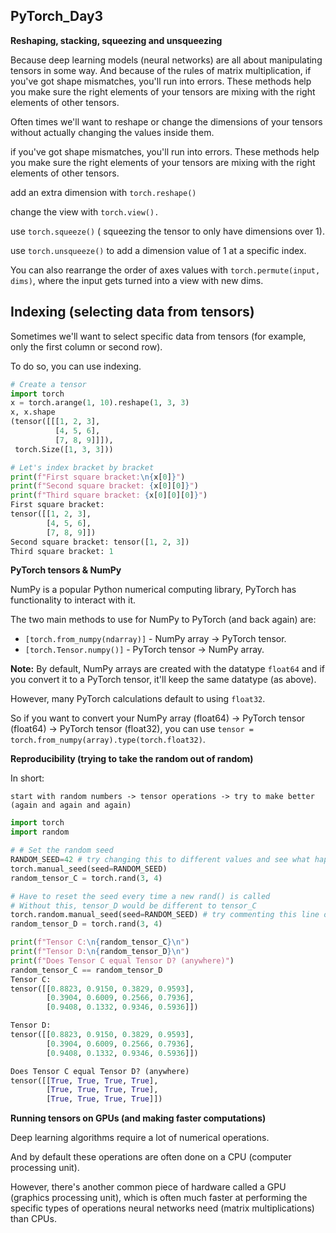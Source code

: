 ## PyTorch_Day3

**Reshaping, stacking, squeezing and unsqueezing**

Because deep learning models (neural networks) are all about manipulating tensors in some way. And because of the rules of matrix multiplication, if you've got shape mismatches, you'll run into errors. These methods help you make sure the right elements of your tensors are mixing with the right elements of other tensors.

Often times we'll want to reshape or change the dimensions of your tensors without actually changing the values inside them.

if you've got shape mismatches, you'll run into errors. These methods help you make sure the right elements of your tensors are mixing with the right elements of other tensors.

add an extra dimension with `torch.reshape()`

change the view with `torch.view().`

use `torch.squeeze()` ( squeezing the tensor to only have dimensions over 1).

use `torch.unsqueeze()` to add a dimension value of 1 at a specific index.

You can also rearrange the order of axes values with `torch.permute(input, dims)`, where the input gets turned into a view with new dims.


## Indexing (selecting data from tensors)

Sometimes we'll want to select specific data from tensors (for example, only the first column or second row).

To do so, you can use indexing.

```python
# Create a tensor 
import torch
x = torch.arange(1, 10).reshape(1, 3, 3)
x, x.shape
(tensor([[[1, 2, 3],
          [4, 5, 6],
          [7, 8, 9]]]),
 torch.Size([1, 3, 3]))

# Let's index bracket by bracket
print(f"First square bracket:\n{x[0]}") 
print(f"Second square bracket: {x[0][0]}") 
print(f"Third square bracket: {x[0][0][0]}")
First square bracket:
tensor([[1, 2, 3],
        [4, 5, 6],
        [7, 8, 9]])
Second square bracket: tensor([1, 2, 3])
Third square bracket: 1

```

**PyTorch tensors & NumPy**

NumPy is a popular Python numerical computing library, PyTorch has functionality to interact with it.

The two main methods  to use for NumPy to PyTorch (and back again) are:

- `[torch.from_numpy(ndarray)]` - NumPy array -> PyTorch tensor.
- `[torch.Tensor.numpy()]` - PyTorch tensor -> NumPy array.

**Note:** By default, NumPy arrays are created with the datatype `float64` and if you convert it to a PyTorch tensor, it'll keep the same datatype (as above).

However, many PyTorch calculations default to using `float32`.

So if you want to convert your NumPy array (float64) -> PyTorch tensor (float64) -> PyTorch tensor (float32), you can use `tensor = torch.from_numpy(array).type(torch.float32)`.

**Reproducibility (trying to take the random out of random)**

In short:

`start with random numbers -> tensor operations -> try to make better (again and again and again)`

```python
import torch
import random

# # Set the random seed
RANDOM_SEED=42 # try changing this to different values and see what happens to the numbers below
torch.manual_seed(seed=RANDOM_SEED) 
random_tensor_C = torch.rand(3, 4)

# Have to reset the seed every time a new rand() is called 
# Without this, tensor_D would be different to tensor_C 
torch.random.manual_seed(seed=RANDOM_SEED) # try commenting this line out and seeing what happens
random_tensor_D = torch.rand(3, 4)

print(f"Tensor C:\n{random_tensor_C}\n")
print(f"Tensor D:\n{random_tensor_D}\n")
print(f"Does Tensor C equal Tensor D? (anywhere)")
random_tensor_C == random_tensor_D
Tensor C:
tensor([[0.8823, 0.9150, 0.3829, 0.9593],
        [0.3904, 0.6009, 0.2566, 0.7936],
        [0.9408, 0.1332, 0.9346, 0.5936]])

Tensor D:
tensor([[0.8823, 0.9150, 0.3829, 0.9593],
        [0.3904, 0.6009, 0.2566, 0.7936],
        [0.9408, 0.1332, 0.9346, 0.5936]])

Does Tensor C equal Tensor D? (anywhere)
tensor([[True, True, True, True],
        [True, True, True, True],
        [True, True, True, True]])
```

**Running tensors on GPUs (and making faster computations)**

Deep learning algorithms require a lot of numerical operations.

And by default these operations are often done on a CPU (computer processing unit).

However, there's another common piece of hardware called a GPU (graphics processing unit), which is often much faster at performing the specific types of operations neural networks need (matrix multiplications) than CPUs.
